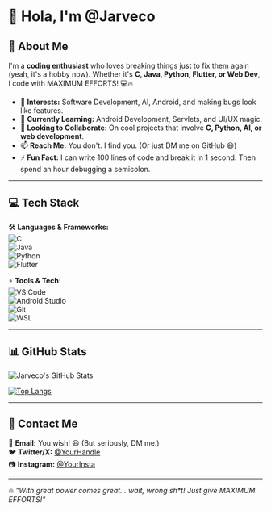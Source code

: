 # 👋 Hola, I'm @Jarveco  

## 🚀 About Me  
I'm a **coding enthusiast** who loves breaking things just to fix them again (yeah, it's a hobby now). Whether it's **C, Java, Python, Flutter, or Web Dev**, I code with MAXIMUM EFFORTS! 💻🔥  

- 👀 **Interests:** Software Development, AI, Android, and making bugs look like features.  
- 🌱 **Currently Learning:** Android Development, Servlets, and UI/UX magic.  
- 💞️ **Looking to Collaborate:** On cool projects that involve **C, Python, AI, or web development**.  
- 📫 **Reach Me:** You don't. I find you. (Or just DM me on GitHub 😆)  
- ⚡ **Fun Fact:** I can write 100 lines of code and break it in 1 second. Then spend an hour debugging a semicolon.  

---

## 💻 Tech Stack  
🛠️ **Languages & Frameworks:**  
![C](https://img.shields.io/badge/C-00599C?style=for-the-badge&logo=c&logoColor=white)  
![Java](https://img.shields.io/badge/Java-ED8B00?style=for-the-badge&logo=java&logoColor=white)  
![Python](https://img.shields.io/badge/Python-3776AB?style=for-the-badge&logo=python&logoColor=white)  
![Flutter](https://img.shields.io/badge/Flutter-02569B?style=for-the-badge&logo=flutter&logoColor=white)  

⚡ **Tools & Tech:**  
![VS Code](https://img.shields.io/badge/VSCode-007ACC?style=for-the-badge&logo=visual-studio-code&logoColor=white)  
![Android Studio](https://img.shields.io/badge/Android_Studio-3DDC84?style=for-the-badge&logo=android-studio&logoColor=white)  
![Git](https://img.shields.io/badge/Git-F05032?style=for-the-badge&logo=git&logoColor=white)  
![WSL](https://img.shields.io/badge/WSL-4D4D4D?style=for-the-badge&logo=linux&logoColor=white)  

---

## 📊 GitHub Stats  
![Jarveco's GitHub Stats](https://github-readme-stats.vercel.app/api?username=Jarveco&show_icons=true&theme=radical)  

[![Top Langs](https://github-readme-stats.vercel.app/api/top-langs/?username=Jarveco&layout=compact&theme=radical)](https://github.com/anuraghazra/github-readme-stats)  

---

## 📣 Contact Me  
📩 **Email:** You wish! 😆 (But seriously, DM me.)  
🐦 **Twitter/X:** [@YourHandle](https://twitter.com/)  
📷 **Instagram:** [@YourInsta](https://instagram.com/)  

---

🔥 _"With great power comes great... wait, wrong sh*t! Just give MAXIMUM EFFORTS!"_  
